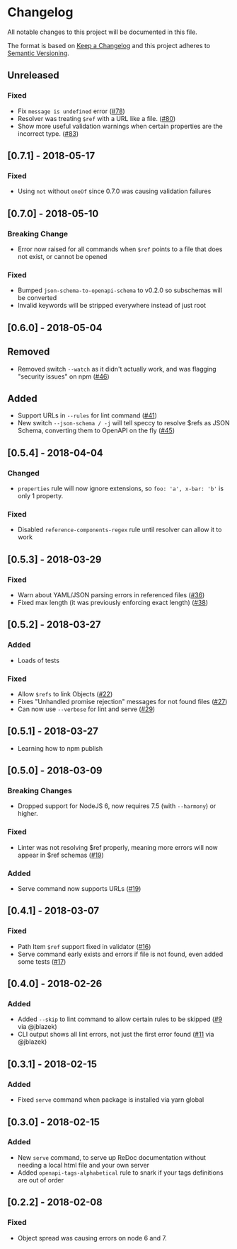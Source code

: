 # Changelog
All notable changes to this project will be documented in this file.

The format is based on [Keep a Changelog](http://keepachangelog.com/en/1.0.0/)
and this project adheres to [Semantic Versioning](http://semver.org/spec/v2.0.0.html).

## Unreleased
### Fixed
- Fix `message is undefined` error ([#78])
- Resolver was treating `$ref` with a URL like a file. ([#80])
- Show more useful validation warnings when certain properties are the incorrect type. ([#83])

[#78]: https://github.com/wework/speccy/pull/78
[#80]: https://github.com/wework/speccy/pull/80
[#83]: https://github.com/wework/speccy/pull/83

## [0.7.1] - 2018-05-17
### Fixed
- Using `not` without `oneOf` since 0.7.0 was causing validation failures

## [0.7.0] - 2018-05-10
### Breaking Change
- Error now raised for all commands when `$ref` points to a file that does not exist, or cannot be opened
### Fixed
- Bumped `json-schema-to-openapi-schema` to v0.2.0 so subschemas will be converted
- Invalid keywords will be stripped everywhere instead of just root

## [0.6.0] - 2018-05-04
## Removed
- Removed switch `--watch` as it didn't actually work, and was flagging "security issues" on npm ([#46])
## Added
- Support URLs in `--rules` for lint command ([#41])
- New switch `--json-schema / -j` will tell speccy to resolve $refs as JSON Schema, converting them to OpenAPI on the fly ([#45])

[#41]: https://github.com/wework/speccy/pull/41
[#45]: https://github.com/wework/speccy/pull/45
[#46]: https://github.com/wework/speccy/pull/46


## [0.5.4] - 2018-04-04
### Changed
- `properties` rule will now ignore extensions, so `foo: 'a', x-bar: 'b'` is only 1 property.
### Fixed
- Disabled `reference-components-regex` rule until resolver can allow it to work

## [0.5.3] - 2018-03-29
### Fixed
- Warn about YAML/JSON parsing errors in referenced files ([#36])
- Fixed max length (it was previously enforcing exact length) ([#38])

[#36]: https://github.com/wework/speccy/pull/36
[#38]: https://github.com/wework/speccy/pull/38

## [0.5.2] - 2018-03-27
### Added
- Loads of tests
### Fixed
- Allow `$refs` to link Objects ([#22])
- Fixes "Unhandled promise rejection" messages for not found files ([#27])
- Can now use `--verbose` for lint and serve ([#29])

[#22]: https://github.com/wework/speccy/pull/22
[#27]: https://github.com/wework/speccy/pull/27
[#29]: https://github.com/wework/speccy/pull/29

## [0.5.1] - 2018-03-27
- Learning how to npm publish

## [0.5.0] - 2018-03-09
### Breaking Changes
- Dropped support for NodeJS 6, now requires 7.5 (with `--harmony`) or higher.
### Fixed
- Linter was not resolving $ref properly, meaning more errors will now appear in $ref schemas ([#19])
### Added
- Serve command now supports URLs ([#19])

[#19]: https://github.com/wework/speccy/pull/19

## [0.4.1] - 2018-03-07
### Fixed
- Path Item `$ref` support fixed in validator ([#16])
- Serve command early exists and errors if file is not found, even added some tests ([#17])

[#16]: https://github.com/wework/speccy/pull/16
[#17]: https://github.com/wework/speccy/pull/17

## [0.4.0] - 2018-02-26
### Added
- Added `--skip` to lint command to allow certain rules to be skipped ([#9] via @jblazek)
- CLI output shows all lint errors, not just the first error found ([#11] via @jblazek)

[#9]: https://github.com/wework/speccy/pull/9
[#11]: https://github.com/wework/speccy/pull/11

## [0.3.1] - 2018-02-15
### Added
- Fixed `serve` command when package is installed via yarn global

## [0.3.0] - 2018-02-15
### Added
- New `serve` command, to serve up ReDoc documentation without needing a local html file and your own server
- Added `openapi-tags-alphabetical` rule to snark if your tags definitions are out of order

## [0.2.2] - 2018-02-08
### Fixed
- Object spread was causing errors on node 6 and 7.

